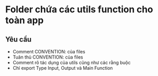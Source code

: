 # Folder chứa các utils function cho toàn app

## Yêu cầu
  - Comment CONVENTION: của files
  - Tuân thủ CONVENTION: của files
  - Comment rõ tác dụng của utils cũng như các rằng buộc
  - Chỉ export Type Input, Output và Main Function
